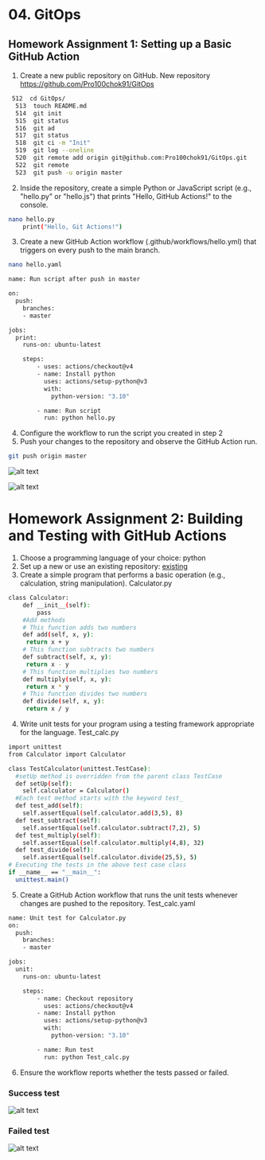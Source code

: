 # 04. GitOps

## Homework Assignment 1: Setting up a Basic GitHub Action
1. Create a new public repository on GitHub.
New repository https://github.com/Pro100chok91/GitOps

```bash
 512  cd GitOps/
  513  touch README.md
  514  git init
  515  git status
  516  git ad
  517  git status
  518  git ci -m "Init"
  519  git log --oneline
  520  git remote add origin git@github.com:Pro100chok91/GitOps.git
  522  git remote
  523  git push -u origin master
```
2. Inside the repository, create a simple Python or JavaScript script (e.g., "hello.py" or "hello.js") that prints "Hello, GitHub Actions!" to the console.
```bash
nano hello.py
    print("Hello, Git Actions!")
```
3. Create a new GitHub Action workflow (.github/workflows/hello.yml) that triggers on every push to the main branch.

```bash
nano hello.yaml

name: Run script after push in master

on:
  push:
    branches:
    - master

jobs:
  print:
    runs-on: ubuntu-latest

    steps:
        - uses: actions/checkout@v4
        - name: Install python
          uses: actions/setup-python@v3
          with:
            python-version: "3.10"

        - name: Run script
          run: python hello.py
```
4. Configure the workflow to run the script you created in step 2
5. Push your changes to the repository and observe the GitHub Action run.

```bash
git push origin master
```
![alt text](https://github.com/Pro100chok91/sa.it-academy.by/blob/md-sa2-29-24/Kirill_Fadeev/04.GitOps/img/1.jpg)

![alt text](https://github.com/Pro100chok91/sa.it-academy.by/blob/md-sa2-29-24/Kirill_Fadeev/04.GitOps/img/2.jpg)

# Homework Assignment 2: Building and Testing with GitHub Actions

1. Choose a programming language of your choice: python
2. Set up a new or use an existing repository: [existing](https://github.com/Pro100chok91/GitOps "GitOps")
3. Create a simple program that performs a basic operation (e.g., calculation, string manipulation).
Calculator.py
```bash
class Calculator:
    def __init__(self):
        pass
    #Add methods
    # This function adds two numbers
    def add(self, x, y):
     return x + y
    # This function subtracts two numbers
    def subtract(self, x, y):
     return x - y
    # This function multiplies two numbers
    def multiply(self, x, y):
     return x * y
    # This function divides two numbers
    def divide(self, x, y):
     return x / y
```
4. Write unit tests for your program using a testing framework appropriate for the language.
Test_calc.py
```bash
import unittest
from Calculator import Calculator

class TestCalculator(unittest.TestCase):
  #setUp method is overridden from the parent class TestCase
  def setUp(self):
    self.calculator = Calculator()
  #Each test method starts with the keyword test_
  def test_add(self):
    self.assertEqual(self.calculator.add(3,5), 8)
  def test_subtract(self):
    self.assertEqual(self.calculator.subtract(7,2), 5)
  def test_multiply(self):
    self.assertEqual(self.calculator.multiply(4,8), 32)
  def test_divide(self):
    self.assertEqual(self.calculator.divide(25,5), 5)
# Executing the tests in the above test case class
if __name__ == "__main__":
  unittest.main()
```
5. Create a GitHub Action workflow that runs the unit tests whenever changes are pushed to the repository.
Test_calc.yaml
```bash
name: Unit test for Calculator.py
on:
  push:
    branches:
    - master

jobs:
  unit:
    runs-on: ubuntu-latest

    steps:
        - name: Checkout repository
          uses: actions/checkout@v4
        - name: Install python
          uses: actions/setup-python@v3
          with:
            python-version: "3.10"

        - name: Run test
          run: python Test_calc.py
```
6. Ensure the workflow reports whether the tests passed or failed.
### Success test
![alt text](https://github.com/Pro100chok91/sa.it-academy.by/blob/md-sa2-29-24/Kirill_Fadeev/04.GitOps/img/3.jpg)

### Failed test

![alt text](https://github.com/Pro100chok91/sa.it-academy.by/blob/md-sa2-29-24/Kirill_Fadeev/04.GitOps/img/4.jpg)